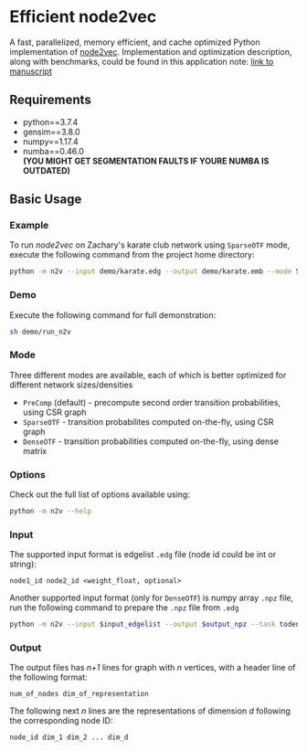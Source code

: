 # Efficient node2vec
A fast, parallelized, memory efficient, and cache optimized Python implementation of [node2vec](https://github.com/aditya-grover/node2vec). Implementation and optimization description, along with benchmarks, could be found in this application note: [link to manuscript]()

## Requirements

* python==3.7.4
* gensim==3.8.0
* numpy==1.17.4
* numba==0.46.0  
**(YOU MIGHT GET SEGMENTATION FAULTS IF YOURE NUMBA IS OUTDATED)**

## Basic Usage

### Example

To run *node2vec* on Zachary's karate club network using `SparseOTF` mode, execute the following command from the project home directory:

```bash
python -m n2v --input demo/karate.edg --output demo/karate.emb --mode SparseOTF
```

### Demo

Execute the following command for full demonstration:

```bash
sh demo/run_n2v
```

### Mode

Three different modes are available, each of which is better optimized for different network sizes/densities

* `PreComp` (default) - precompute second order transition probabilities, using CSR graph
* `SparseOTF` - transition probabilites computed on-the-fly, using CSR graph
* `DenseOTF` - transition probabilities computed on-the-fly, using dense matrix

### Options

Check out the full list of options available using:
```bash
python -m n2v --help
```

### Input

The supported input format is edgelist `.edg` file (node id could be int or string):

```
node1_id node2_id <weight_float, optional>
```

Another supported input format (only for `DenseOTF`) is numpy array `.npz` file, run the following command to prepare the `.npz` file from `.edg`

```bash
python -m n2v --input $input_edgelist --output $output_npz --task todense
```

### Output

The output files has *n+1* lines for graph with *n* vertices, with a header line of the following format:

```
num_of_nodes dim_of_representation
```

The following  next *n* lines are the representations of dimension *d* following the corresponding node ID:

```
node_id dim_1 dim_2 ... dim_d
```
